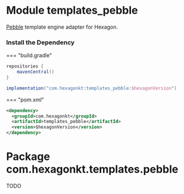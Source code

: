 
# Module templates_pebble

[Pebble] template engine adapter for Hexagon.

[Pebble]: https://pebbletemplates.io

### Install the Dependency

=== "build.gradle"
  ```groovy
  repositories {
      mavenCentral()
  }

  implementation("com.hexagonkt:templates_pebble:$hexagonVersion")
  ```
=== "pom.xml"
  ```xml
  <dependency>
    <groupId>com.hexagonkt</groupId>
    <artifactId>templates_pebble</artifactId>
    <version>$hexagonVersion</version>
  </dependency>
  ```

# Package com.hexagonkt.templates.pebble

TODO
